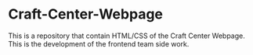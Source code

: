 # Craft-Center-Webpage
This is a repository that contain HTML/CSS of the Craft Center Webpage. This is the development of the frontend team side work.

